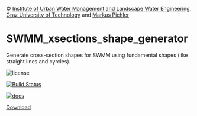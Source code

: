 © [Institute of Urban Water Management and Landscape Water Engineering](https://www.tugraz.at), [Graz University of Technology](https://www.tugraz.at/home/) and [Markus Pichler](mailto:markus.pichler@tugraz.at)

# SWMM_xsections_shape_generator
Generate cross-section shapes for SWMM using fundamental shapes (like straight lines and cyrcles).

![license](https://img.shields.io/github/license/markuspic/SWMM_xsections_shape_generator.svg?style=flat)

[![Build Status](https://travis-ci.org/github/government.github.com.svg?branch=gh-pages)](https://markuspic.github/SWMM_xsections_shape_generator)

[![docs ](https://markuspic.github.io/SWMM_xsections_shape_generator?branch=gh-pages)](https://markuspic.github/SWMM_xsections_shape_generator)

<!-- Place this tag in your head or just before your close body tag. -->
<script async defer src="https://buttons.github.io/buttons.js"></script>

<!-- Place this tag where you want the button to render. -->
<a class="github-button" href="https://github.com/markuspic/SWMM_xsections_shape_generator/archive/master.zip" data-icon="octicon-cloud-download" data-size="large" aria-label="Download markuspic/SWMM_xsections_shape_generator on GitHub">Download</a>